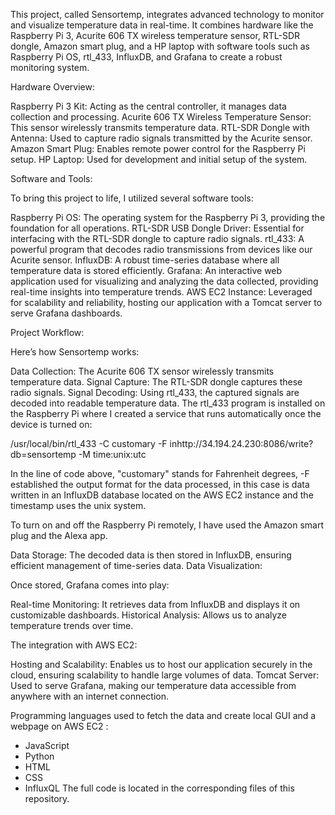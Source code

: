 This project, called Sensortemp, integrates advanced technology to monitor and visualize temperature data in real-time. It combines hardware like the Raspberry Pi 3, Acurite 606 TX wireless temperature sensor, RTL-SDR dongle, Amazon smart plug, and a HP laptop with software tools such as Raspberry Pi OS, rtl_433, InfluxDB, and Grafana to create a robust monitoring system.

Hardware Overview:

Raspberry Pi 3 Kit: Acting as the central controller, it manages data collection and processing.
Acurite 606 TX Wireless Temperature Sensor: This sensor wirelessly transmits temperature data.
RTL-SDR Dongle with Antenna: Used to capture radio signals transmitted by the Acurite sensor.
Amazon Smart Plug: Enables remote power control for the Raspberry Pi setup.
HP Laptop: Used for development and initial setup of the system.

Software and Tools:

To bring this project to life, I utilized several software tools:

Raspberry Pi OS: The operating system for the Raspberry Pi 3, providing the foundation for all operations.
RTL-SDR USB Dongle Driver: Essential for interfacing with the RTL-SDR dongle to capture radio signals.
rtl_433: A powerful program that decodes radio transmissions from devices like our Acurite sensor.
InfluxDB: A robust time-series database where all temperature data is stored efficiently.
Grafana: An interactive web application used for visualizing and analyzing the data collected, providing real-time insights into temperature trends.
AWS EC2 Instance: Leveraged for scalability and reliability, hosting our application with a Tomcat server to serve Grafana dashboards.

Project Workflow:

Here’s how Sensortemp works:

Data Collection: The Acurite 606 TX sensor wirelessly transmits temperature data.
Signal Capture: The RTL-SDR dongle captures these radio signals.
Signal Decoding: Using rtl_433, the captured signals are decoded into readable temperature data. The rtl_433 program is installed on the Raspberry Pi where I created a service that runs automatically once the device is turned on:

/usr/local/bin/rtl_433  -C customary -F inhttp://34.194.24.230:8086/write?db=sensortemp -M time:unix:utc

In the line of code above, "customary" stands for Fahrenheit degrees, -F established the output format for the data processed, in this case is data written in an InfluxDB database located on the AWS EC2 instance and the timestamp uses the unix system.  

To turn on and off the Raspberry Pi remotely, I have used the Amazon smart plug and the Alexa app. 

Data Storage: The decoded data is then stored in InfluxDB, ensuring efficient management of time-series data.
Data Visualization:

Once stored, Grafana comes into play:

Real-time Monitoring: It retrieves data from InfluxDB and displays it on customizable dashboards.
Historical Analysis: Allows us to analyze temperature trends over time.



The integration with AWS EC2:

Hosting and Scalability: Enables us to host our application securely in the cloud, ensuring scalability to handle large volumes of data.
Tomcat Server: Used to serve Grafana, making our temperature data accessible from anywhere with an internet connection.

Programming languages used to fetch the data and create local GUI 	and a webpage on AWS EC2 :
- JavaScript
- Python
- HTML
- CSS
- InfluxQL
The full code is located in the corresponding files of this repository.
